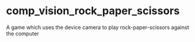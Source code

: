 # comp_vision_rock_paper_scissors
A game which uses the device camera to play rock-paper-scissors against the computer
